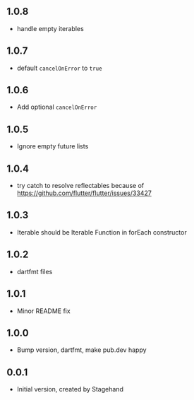 ## 1.0.8
- handle empty iterables

## 1.0.7
- default `cancelOnError` to `true`

## 1.0.6
- Add optional `cancelOnError`

## 1.0.5
- Ignore empty future lists

## 1.0.4
- try catch to resolve reflectables because of https://github.com/flutter/flutter/issues/33427

## 1.0.3
- Iterable should be Iterable Function in forEach constructor

## 1.0.2
- dartfmt files

## 1.0.1
- Minor README fix

## 1.0.0
- Bump version, dartfmt, make pub.dev happy

## 0.0.1
- Initial version, created by Stagehand
